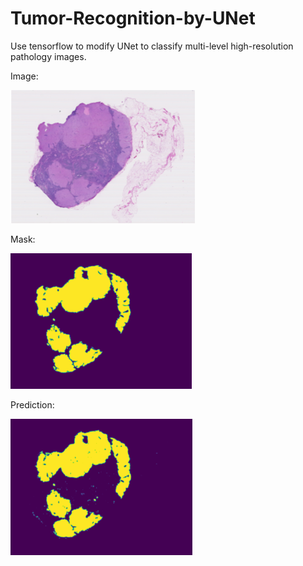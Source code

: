 # Tumor-Recognition-by-UNet
Use tensorflow to modify UNet to classify multi-level high-resolution pathology images.

Image:

![image](https://github.com/JinxuXiang/Tumor-Recognition-by-UNet/blob/main/fig/Image.png)

Mask:

![image](https://github.com/JinxuXiang/Tumor-Recognition-by-UNet/blob/main/fig/Mask.png)

Prediction:

![image](https://github.com/JinxuXiang/Tumor-Recognition-by-UNet/blob/main/fig/Prediction.png)
